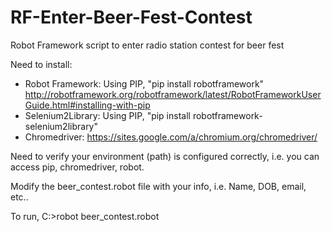 # RF-Enter-Beer-Fest-Contest
Robot Framework script to enter radio station contest for beer fest

Need to install:
*  Robot Framework:  Using PIP, "pip install robotframework" http://robotframework.org/robotframework/latest/RobotFrameworkUserGuide.html#installing-with-pip
*  Selenium2Library: Using PIP, "pip install robotframework-selenium2library"
*  Chromedriver:     https://sites.google.com/a/chromium.org/chromedriver/

Need to verify your environment (path) is configured correctly, i.e. you can access pip, chromedriver, robot.

Modify the beer_contest.robot file with your info, i.e. Name, DOB, email, etc..

To run, C:\>robot beer_contest.robot

